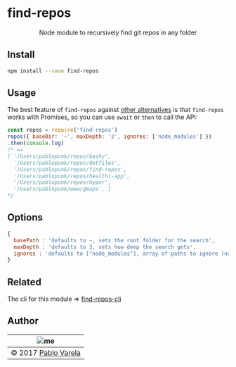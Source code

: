 # find-repos

<p align="center">
  Node module to recursively find git repos in any folder
</p>

## Install

```bash
npm install --save find-repos
```

## Usage

The best feature of `find-repos` against [other alternatives](https://www.npmjs.com/package/find-git-repos) is that `find-repos` works with Promises, so you can use `await` or `then` to call the API:

```javascript
const repos = require('find-repos')
repos({ baseDir: '~', maxDepth: '2', ignores: ['node_modules'] })
.then(console.log)
/* =>
[ '/Users/pablopunk/repos/bashy',
  '/Users/pablopunk/repos/dotfiles',
  '/Users/pablopunk/repos/find-repos',
  '/Users/pablopunk/repos/healthi-app',
  '/Users/pablopunk/repos/hyper',
  '/Users/pablopunk/www/gmaps', ]
*/
```

## Options

```javascript
{
  basePath : 'defaults to ~, sets the root folder for the search',
  maxDepth : 'defaults to 3, sets how deep the search gets',
  ignores : 'defaults to ["node_modules"], array of paths to ignore (names are wrapped in *<name>*)'
}
```

## Related

The cli for this module => [find-repos-cli](https://github.com/pablopunk/find-repos-cli)

## Author

| ![me](https://www.gravatar.com/avatar/fa50aeff0ddd6e63273a068b04353d9d?s=100) |
| ----------------------------------------------------------------------------- |
| © 2017 [Pablo Varela](https://twitter.com/pablopunk)                          |
